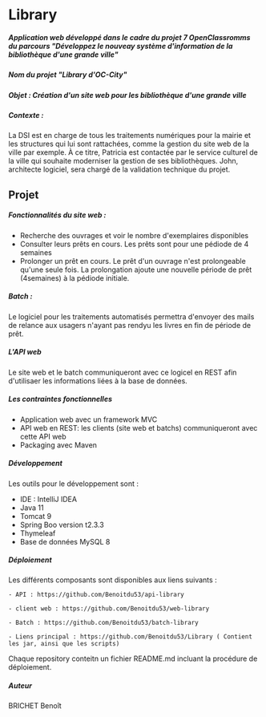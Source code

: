 # Library

##### Application web développé dans le cadre du projet 7 OpenClassromms du parcours "Développez le nouveay système d'information de la bibliothèque d'une grande ville"
##### Nom du projet "Library d'OC-City"

##### Objet : Création d'un site web pour les bibliothèque d'une grande ville

##### Contexte : 

La DSI est en charge de tous les traitements numériques pour la
mairie et les structures qui lui sont rattachées, comme la gestion
du site web de la ville par exemple. À ce titre, Patricia est
contactée par le service culturel de la ville qui souhaite
moderniser la gestion de ses bibliothèques. John, architecte
logiciel, sera chargé de la validation technique du projet.

## Projet 

##### Fonctionnalités du site web :

* Recherche des ouvrages et voir le nombre d'exemplaires disponibles
* Consulter leurs prêts en cours. Les prêts sont pour une pédiode de 4 semaines
* Prolonger un prêt en cours. Le prêt d'un ouvrage n'est prolongeable qu'une seule fois. La prolongation ajoute une nouvelle période de prêt (4semaines) à la pédiode initiale.

##### Batch :
Le logiciel pour les traitements automatisés permettra d'envoyer des mails de relance aux usagers n'ayant pas rendyu les livres en fin de période de prêt.

##### L'API web 
Le site web et le batch communiqueront avec ce logicel en REST afin d'utilisaer les informations liées à la base de données.

##### Les contraintes fonctionnelles 

* Application web avec un framework MVC
* API web en REST: les clients (site web et batchs) communiqueront avec cette API web
* Packaging avec Maven

##### Développement 

Les outils pour le développement sont :
- IDE : IntelliJ IDEA 
- Java 11
- Tomcat 9
- Spring Boo version t2.3.3
- Thymeleaf 
- Base de données MySQL  8


##### Déploiement

Les différents composants sont disponibles aux liens suivants : 

	- API : https://github.com/Benoitdu53/api-library
	
	- client web : https://github.com/Benoitdu53/web-library
	
	- Batch : https://github.com/Benoitdu53/batch-library
	
	- Liens principal : https://github.com/Benoitdu53/Library ( Contient les jar, ainsi que les scripts)
	
Chaque repository conteitn un fichier README.md incluant la procédure de déploiement.

##### Auteur 

BRICHET Benoît 

